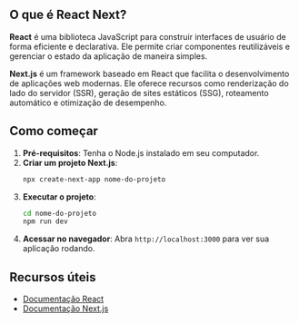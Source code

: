 ## O que é React Next?

**React** é uma biblioteca JavaScript para construir interfaces de usuário de forma eficiente e declarativa. Ele permite criar componentes reutilizáveis e gerenciar o estado da aplicação de maneira simples.

**Next.js** é um framework baseado em React que facilita o desenvolvimento de aplicações web modernas. Ele oferece recursos como renderização do lado do servidor (SSR), geração de sites estáticos (SSG), roteamento automático e otimização de desempenho.

## Como começar

1. **Pré-requisitos**: Tenha o Node.js instalado em seu computador.
2. **Criar um projeto Next.js**:
    ```bash
    npx create-next-app nome-do-projeto
    ```
3. **Executar o projeto**:
    ```bash
    cd nome-do-projeto
    npm run dev
    ```
4. **Acessar no navegador**: Abra `http://localhost:3000` para ver sua aplicação rodando.

## Recursos úteis

- [Documentação React](https://react.dev/)
- [Documentação Next.js](https://nextjs.org/docs)
